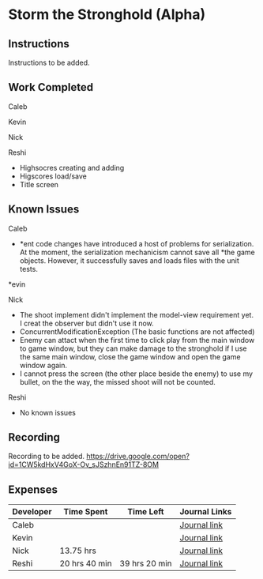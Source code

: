 # Storm the Stronghold (Alpha)
## Instructions
Instructions to be added.

## Work Completed
Caleb

Kevin

Nick

Reshi

* Highsocres creating and adding
* Higscores  load/save
* Title screen
## Known Issues
Caleb
* *ent code changes have introduced a host of problems for serialization. At the moment, the serialization mechanicism cannot save all *the game objects. However, it successfully saves and loads files with the unit tests. 

*evin

Nick

* The shoot implement didn't implement the model-view requirement yet. I creat the observer but didn't use it now.
* ConcurrentModificationException (The basic functions are not affected)
* Enemy can attact when the first time to click play from the main window to game window, but they can make damage to the stronghold if I use the same main window, close the game window and open the game window again.
* I cannot press the screen (the other place beside the enemy) to use my bullet, on the the way, the missed shoot will not be counted.

Reshi

* No known issues

## Recording
Recording to be added.
https://drive.google.com/open?id=1CW5kdHxV4GoX-Ov_sJSzhnEn91TZ-8OM

## Expenses
Developer|Time Spent|Time Left|Journal Links                                                     
---------|----------|---------|--------------
|Caleb|         |         |[Journal link](https://github.com/stormthebuilding/sixtyhours/wiki/NguyenJournal)
|Kevin|   | |[Journal link](https://github.com/stormthebuilding/sixtyhours/wiki/HansenJournal)
|Nick| 13.75 hrs | |[Journal link](https://github.com/stormthebuilding/sixtyhours/wiki/NickJournal)
|Reshi|20 hrs 40 min | 39 hrs 20 min|[Journal link](https://github.com/stormthebuilding/sixtyhours/wiki/ReshiJournal)
